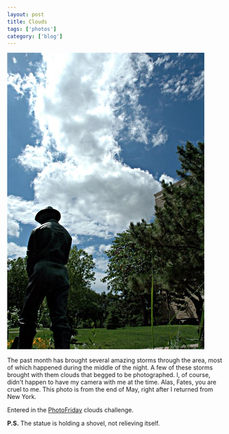 ```yaml
---
layout: post
title: Clouds
tags: ['photos']
category: ['blog']
---
```


![Clouds :: Nikon D70 : 1/160s : f/18 : ISO 200](/media/2004/06/clouds.jpg)

The past month has brought several amazing storms through the area, most
of which happened during the middle of the night. A few of these storms
brought with them clouds that begged to be photographed. I, of course,
didn't happen to have my camera with me at the time. Alas, Fates, you
are cruel to me. This photo is from the end of May, right after I
returned from New York.

Entered in the [PhotoFriday](http://www.photofriday.com) clouds challenge.

**P.S.** The statue is holding a shovel, not relieving itself.

